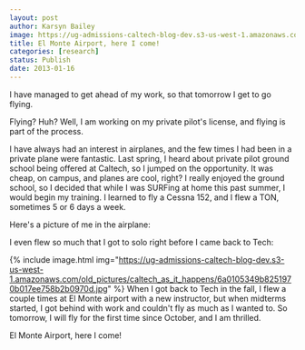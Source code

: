 ```yaml
---
layout: post
author: Karsyn Bailey
image: https://ug-admissions-caltech-blog-dev.s3-us-west-1.amazonaws.com/old_pictures/caltech_as_it_happens/6a0105349b8251970b017c35b563ae970b.jpg
title: El Monte Airport, here I come!
categories: [research]
status: Publish
date: 2013-01-16
---
```



I have managed to get ahead of my work, so that tomorrow I get to go flying.

Flying? Huh? Well, I am working on my private pilot's license, and flying is part of the process.

I have always had an interest in airplanes, and the few times I had been in a private plane were fantastic. Last spring, I heard about private pilot ground school being offered at Caltech, so I jumped on the opportunity. It was cheap, on campus, and planes are cool, right? I really enjoyed the ground school, so I decided that while I was SURFing at home this past summer, I would begin my training. I learned to fly a Cessna 152, and I flew a TON, sometimes 5 or 6 days a week.

Here's a picture of me in the airplane:

I even flew so much that I got to solo right before I came back to Tech:


{% include image.html img="https://ug-admissions-caltech-blog-dev.s3-us-west-1.amazonaws.com/old_pictures/caltech_as_it_happens/6a0105349b8251970b017ee758b2b0970d.jpg" %}
When I got back to Tech in the fall, I flew a couple times at El Monte airport with a new instructor, but when midterms started, I got behind with work and couldn't fly as much as I wanted to. So tomorrow, I will fly for the first time since October, and I am thrilled.

El Monte Airport, here I come!

